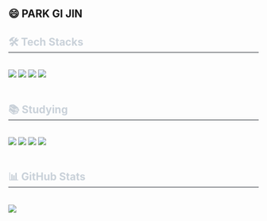 ## 😄 PARK GI JIN 

<!--
**202010862parkgijin/202010862parkgijin** is a ✨ _special_ ✨ repository because its `README.md` (this file) appears on your GitHub profile.

Here are some ideas to get you started:

- 🔭 I’m currently working on ...
- 🌱 I’m currently learning ...
- 👯 I’m looking to collaborate on ...
- 🤔 I’m looking for help with ...
- 💬 Ask me about ...
- 📫 How to reach me: ...
- 😄 Pronouns: ...
- ⚡ Fun fact: ...
-->
<div style="text-align: left;">
    <h2 style="border-bottom: 1px solid #21262d; color: #c9d1d9;"> 🛠️ Tech Stacks </h2> <br> 
    <div style="margin: ; text-align: left;"> 
        <img src="https://img.shields.io/badge/C++-00599C?style=flat-square&logo=C%2B%2B&logoColor=white">
        <img src="https://img.shields.io/badge/Spring-6DB33F?style=flat-square&logo=spring&logoColor=white">
        <img src="https://img.shields.io/badge/Spring Boot-6DB33F?style=flat-square&logo=springboot&logoColor=white">
        <img src="https://img.shields.io/badge/Docker-2496ED?style=flat-square&logo=docker&logoColor=white">
    </div>
    <br>
    <h2 style="border-bottom: 1px solid #21262d; color: #c9d1d9;"> 📚 Studying </h2> <br>
    <div style="text-align: left;">
        <img src="https://img.shields.io/badge/Amazon AWS-232F3E?style=flat-square&logo=amazonaws&logoColor=white">
        <img src="https://img.shields.io/badge/WebSocket-0084FF?style=flat-square&logo=WebRTC&logoColor=white">
        <img src="https://img.shields.io/badge/MongoDB-47A248?style=flat-square&logo=mongodb&logoColor=white">
        <img src="https://img.shields.io/badge/Google Cloud-4285F4?style=flat-square&logo=googlecloud&logoColor=white">
    </div>
    <br>
    <h2 style="border-bottom: 1px solid #21262d; color: #c9d1d9;"> 📊 GitHub Stats </h2> <br>
    <div style="text-align: left;">
        <img src="https://github-readme-stats.vercel.app/api?username=7ijin01&show_icons=true&theme=dark&cache_seconds=1800">
    </div>
</div>

